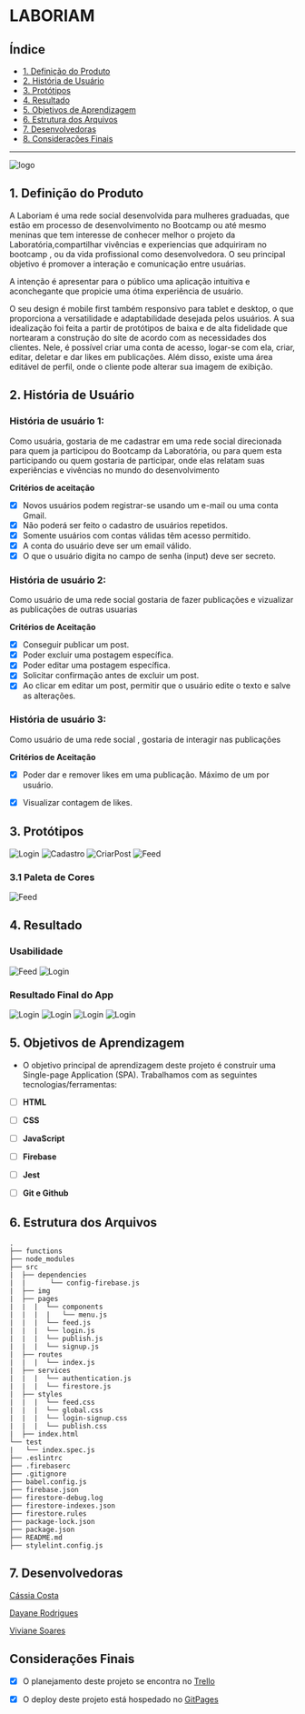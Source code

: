 # LABORIAM


## Índice

* [1. Definição do Produto](#1-definição-do-produto)
* [2. História de Usuário](#2-historia-de-usuario)
* [3. Protótipos](#3-prototipos)
* [4. Resultado](#4-resultado)
* [5. Objetivos de Aprendizagem](#5-objetivos-de-aprendizagem)
* [6. Estrutura dos Arquivos](#6-estrutura-dados)
* [7. Desenvolvedoras](#7-desenvolvedoras)
* [8. Considerações Finais](#8-configurações-finais)

***


![logo](src/img/logoLaboriam.png)


## 1. Definição do Produto

A Laboriam é uma rede social desenvolvida para mulheres graduadas, que estão em processo de desenvolvimento no Bootcamp ou até mesmo meninas que tem interesse de conhecer melhor o projeto da Laboratória,compartilhar vivências e experiencias que adquiriram no bootcamp , ou da vida profissional como desenvolvedora. O seu principal objetivo é promover a interação e comunicação entre usuárias. 

A intenção é apresentar para o público uma aplicação intuitiva e aconchegante que propicie uma ótima experiência de usuário.

O seu design é mobile first também responsivo para tablet e desktop, o que proporciona a versatilidade e adaptabilidade desejada pelos usuários. A sua idealização foi feita a partir de protótipos de baixa e de alta fidelidade que nortearam a construção do site de acordo com as necessidades dos clientes. Nele, é possível criar uma conta de acesso, logar-se com ela, criar, editar, deletar e dar likes em publicações. Além disso, existe uma área editável de perfil, onde o cliente pode alterar sua imagem de exibição.


## 2. História de Usuário

### História de usuário 1: 
 Como usuária, gostaria de me cadastrar em uma rede social direcionada para quem ja participou do Bootcamp da Laboratória, ou para quem esta participando ou quem gostaria de participar, onde elas relatam suas experiências e vivências no mundo do desenvolvimento

<b> Critérios de aceitação</b>

- [x] Novos usuários podem registrar-se usando um e-mail ou uma conta Gmail.
- [x] Não poderá ser feito o cadastro de usuários repetidos.
- [x] Somente usuários com contas válidas têm acesso permitido.
- [x] A conta do usuário deve ser um email válido.
- [x] O que o usuário digita no campo de senha (input) deve ser secreto.

### História de usuário 2: 
Como usuário de uma rede social gostaria de fazer publicações e vizualizar as publicações de outras usuarias 

<b>Critérios de Aceitação</b>

- [x] Conseguir publicar um post.
- [x] Poder excluir uma postagem específica.
- [x] Poder editar uma postagem específica.
- [x] Solicitar confirmação antes de excluir um post.
- [x] Ao clicar em editar um post, permitir que o usuário edite o texto e salve as alterações.
 
### História de usuário 3: 
Como usuário de uma rede social , gostaria de interagir nas publicações 

<b>Critérios de Aceitação</b>

 - [x] Poder dar e remover likes em uma publicação. Máximo de um por usuário.
 - [x] Visualizar contagem de likes.


## 3. Protótipos

![Login](src/img/prototipoLogin.png)
![Cadastro](src/img/prototipoCadastro.png)
![CriarPost](src/img/prototipoCriarPost.png)
![Feed](src/img/prototipoFeed.png)

### 3.1 Paleta de Cores

![Feed](src/img/paletaCores.png)




## 4. Resultado

### Usabilidade 

![Feed](src/img/Feed.gif)
![Login](src/img/login.gif)

### Resultado Final do App
![Login](src/img/loginAlta.jpeg)
![Login](src/img/cadastroAlta.jpeg)
![Login](src/img/feedAlta.jpeg)
![Login](src/img/publishAlta.jpeg)


## 5. Objetivos de Aprendizagem

* O objetivo principal de aprendizagem deste projeto é construir uma Single-page Application (SPA). Trabalhamos com as seguintes tecnologias/ferramentas:

- [ ] **HTML**

- [ ] **CSS**

- [ ] **JavaScript**

- [ ] **Firebase**

- [ ] **Jest**

- [ ] **Git e Github**



## 6. Estrutura dos Arquivos

```text
.
├── functions
├── node_modules
├── src
|  ├── dependencies 
|  |      └── config-firebase.js
|  ├── img
|  ├── pages 
|  |  |  └── components
|  |  |  |   └── menu.js
|  |  |  └── feed.js
|  |  |  └── login.js
|  |  |  └── publish.js
|  |  |  └── signup.js
|  ├── routes
|  |  |  └── index.js
|  ├── services
|  |  |  └── authentication.js
|  |  |  └── firestore.js
|  ├── styles
|  |  |  └── feed.css
|  |  |  └── global.css
|  |  |  └── login-signup.css
|  |  |  └── publish.css
|  ├── index.html
└── test
|   └── index.spec.js
├── .eslintrc
├── .firebaserc
├── .gitignore
├── babel.config.js
├── firebase.json
├── firestore-debug.log
├── firestore-indexes.json
├── firestore.rules
├── package-lock.json
├── package.json
├── README.md
├── stylelint.config.js

```

## 7. Desenvolvedoras

 [Cássia Costa](https://github.com/CassiaCosta)

 [Dayane Rodrigues](https://github.com/dayanersilva)

 [Viviane Soares](https://github.com/vivisoares)

 ## Considerações Finais

- [x] O planejamento deste projeto se encontra no [Trello](https://trello.com/b/eULNHORK/social-network)
- [x] O deploy deste projeto está hospedado no [GitPages]()


